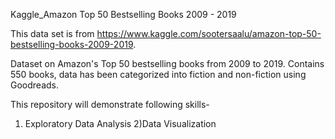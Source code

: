 Kaggle_Amazon Top 50 Bestselling Books 2009 - 2019

This data set is from https://www.kaggle.com/sootersaalu/amazon-top-50-bestselling-books-2009-2019.

Dataset on Amazon's Top 50 bestselling books from 2009 to 2019. Contains 550 books, data has been categorized into fiction and non-fiction using Goodreads.

This repository will demonstrate following skills-
1) Exploratory Data Analysis
2)Data Visualization